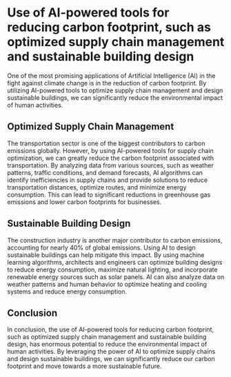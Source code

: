 # Use of AI-powered tools for reducing carbon footprint, such as optimized supply chain management and sustainable building design

One of the most promising applications of Artificial Intelligence (AI) in the fight against climate change is in the reduction of carbon footprint. By utilizing AI-powered tools to optimize supply chain management and design sustainable buildings, we can significantly reduce the environmental impact of human activities.

Optimized Supply Chain Management
---------------------------------

The transportation sector is one of the biggest contributors to carbon emissions globally. However, by using AI-powered tools for supply chain optimization, we can greatly reduce the carbon footprint associated with transportation. By analyzing data from various sources, such as weather patterns, traffic conditions, and demand forecasts, AI algorithms can identify inefficiencies in supply chains and provide solutions to reduce transportation distances, optimize routes, and minimize energy consumption. This can lead to significant reductions in greenhouse gas emissions and lower carbon footprints for businesses.

Sustainable Building Design
---------------------------

The construction industry is another major contributor to carbon emissions, accounting for nearly 40% of global emissions. Using AI to design sustainable buildings can help mitigate this impact. By using machine learning algorithms, architects and engineers can optimize building designs to reduce energy consumption, maximize natural lighting, and incorporate renewable energy sources such as solar panels. AI can also analyze data on weather patterns and human behavior to optimize heating and cooling systems and reduce energy consumption.

Conclusion
----------

In conclusion, the use of AI-powered tools for reducing carbon footprint, such as optimized supply chain management and sustainable building design, has enormous potential to reduce the environmental impact of human activities. By leveraging the power of AI to optimize supply chains and design sustainable buildings, we can significantly reduce our carbon footprint and move towards a more sustainable future.

